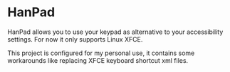 # HanPad
HanPad allows you to use your keypad as alternative to your accessibility settings. For now it only supports Linux XFCE.

This project is configured for my personal use, it contains some workarounds like replacing XFCE keyboard shortcut xml files.
